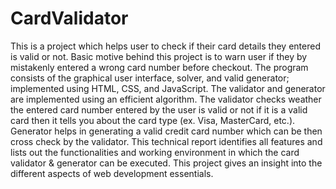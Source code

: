 # CardValidator
This is a project which helps user to check if their card details they entered is valid or not. Basic motive behind this project is to warn user if they by mistakenly entered a wrong card number before checkout. The program consists of the graphical user interface, solver, and valid generator; implemented using HTML, CSS, and JavaScript. The validator and generator are implemented using an efficient algorithm. The validator checks weather the entered card number entered by the user is valid or not if it is a valid card then it tells you about the card type (ex. Visa, MasterCard, etc.). Generator helps in generating a valid credit card number which can be then cross check by the validator. This technical report identifies all features and lists out the functionalities and working environment in which the card validator &amp; generator can be executed. This project gives an insight into the different aspects of web development essentials.
